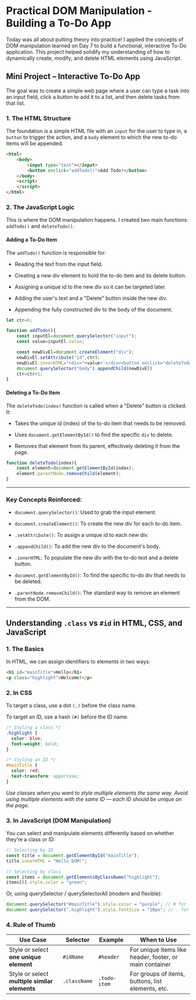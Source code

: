 # Practical DOM Manipulation - Building a To-Do App

Today was all about putting theory into practice! I applied the concepts of DOM manipulation learned on Day 7 to build a functional, interactive To-Do application. This project helped solidify my understanding of how to dynamically create, modify, and delete HTML elements using JavaScript.

## Mini Project – Interactive To-Do App

The goal was to create a simple web page where a user can type a task into an input field, click a button to add it to a list, and then delete tasks from that list.

### 1. The HTML Structure

The foundation is a simple HTML file with an `input` for the user to type in, a `button` to trigger the action, and a `body` element to which the new to-do items will be appended.

```html
<html>
    <body>
        <input type="text"></input>
        <button onclick="addTodo()">Add Todo!</button>
    </body>
    <script>
    </script>
</html>
```
### 2. The JavaScript Logic
This is where the DOM manipulation happens. I created two main functions: `addTodo()` and `deleteTodo()`.
#### Adding a To-Do Item
The `addTodo()` function is responsible for:

- Reading the text from the input field.

- Creating a new div element to hold the to-do item and its delete button.

- Assigning a unique id to the new div so it can be targeted later.

- Adding the user's text and a "Delete" button inside the new div.

- Appending the fully constructed div to the body of the document.

```js
let ctr=0; 

function addTodo(){
    const inputEl=document.querySelector("input");
    const value=inputEl.value;

    const newDivEl=document.createElement("div");
    newDivEl.setAttribute("id",ctr);
    newDivEl.innerHTML="<div>"+value+'</div><button onclick="deleteTodo('+ctr+')">Delete</button>';
    document.querySelector("body").appendChild(newDivEl)
    ctr=ctr+1;
}
```
#### Deleting a To-Do Item
The `deleteTodo(index)` function is called when a "Delete" button is clicked. It:

- Takes the unique id (index) of the to-do item that needs to be removed.

- Uses `document.getElementById()` to find the specific `div` to delete.

- Removes that element from its parent, effectively deleting it from the page.

```js
function deleteTodo(index){
    const element=document.getElementById(index);
    element.parentNode.removeChild(element);
}
```
---
### Key Concepts Reinforced:
- `document.querySelector()`: Used to grab the input element.

- `document.createElement()`: To create the new div for each to-do item.

- `.setAttribute()`: To assign a unique id to each new div.

- `.appendChild()`: To add the new div to the document's body.

- `.innerHTML`: To populate the new div with the to-do text and a delete button.

- `document.getElementById()`: To find the specific to-do div that needs to be deleted.

- `.parentNode.removeChild()`: The standard way to remove an element from the DOM.

---

## Understanding `.class` vs `#id` in HTML, CSS, and JavaScript

### 1. The Basics
In HTML, we can assign identifiers to elements in two ways:
```html
<h1 id="mainTitle">Hello</h1>
<p class="highlight">Welcome!</p>
```
### 2. In CSS

To target a class, use a dot `(.)` before the class name.

To target an ID, use a hash `(#)` before the ID name.

```css
/* Styling a class */
.highlight {
  color: blue;
  font-weight: bold;
}

/* Styling an ID */
#mainTitle {
  color: red;
  text-transform: uppercase;
}
```
*Use classes when you want to style multiple elements the same way.*
*Avoid using multiple elements with the same ID — each ID should be unique on the page.*

### 3. In JavaScript (DOM Manipulation)

You can select and manipulate elements differently based on whether they’re a class or ID:
```js
// Selecting by ID
const title = document.getElementById("mainTitle");
title.innerHTML = "Hello DOM!";

// Selecting by class
const items = document.getElementsByClassName("highlight");
items[0].style.color = "green";
```
Or, using querySelector / querySelectorAll (modern and flexible):
```js
document.querySelector("#mainTitle").style.color = "purple"; // # for id
document.querySelector(".highlight").style.fontSize = "20px"; // . for class
```
### 4. Rule of Thumb
| Use Case                                      | Selector     | Example      | When to Use                                             |
| --------------------------------------------- | ------------ | ------------ | ------------------------------------------------------- |
| Style or select **one unique element**        | `#idName`    | `#header`    | For unique items like header, footer, or main container |
| Style or select **multiple similar elements** | `.className` | `.todo-item` | For groups of items, buttons, list elements, etc.       |

